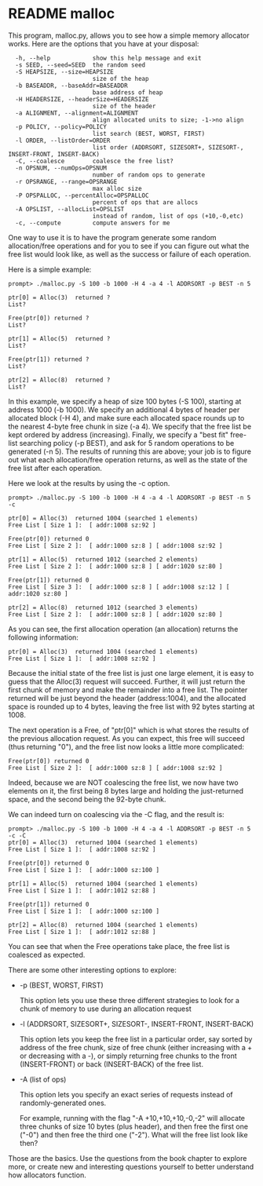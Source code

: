 # README malloc

This program, malloc.py, allows you to see how a simple memory allocator
works. Here are the options that you have at your disposal:

```text
  -h, --help            show this help message and exit
  -s SEED, --seed=SEED  the random seed
  -S HEAPSIZE, --size=HEAPSIZE
                        size of the heap
  -b BASEADDR, --baseAddr=BASEADDR
                        base address of heap
  -H HEADERSIZE, --headerSize=HEADERSIZE
                        size of the header
  -a ALIGNMENT, --alignment=ALIGNMENT
                        align allocated units to size; -1->no align
  -p POLICY, --policy=POLICY
                        list search (BEST, WORST, FIRST)
  -l ORDER, --listOrder=ORDER
                        list order (ADDRSORT, SIZESORT+, SIZESORT-, INSERT-FRONT, INSERT-BACK)
  -C, --coalesce        coalesce the free list?
  -n OPSNUM, --numOps=OPSNUM
                        number of random ops to generate
  -r OPSRANGE, --range=OPSRANGE
                        max alloc size
  -P OPSPALLOC, --percentAlloc=OPSPALLOC
                        percent of ops that are allocs
  -A OPSLIST, --allocList=OPSLIST
                        instead of random, list of ops (+10,-0,etc)
  -c, --compute         compute answers for me
```

One way to use it is to have the program generate some random allocation/free
operations and for you to see if you can figure out what the free list would
look like, as well as the success or failure of each operation.

Here is a simple example:

```text
prompt> ./malloc.py -S 100 -b 1000 -H 4 -a 4 -l ADDRSORT -p BEST -n 5

ptr[0] = Alloc(3)  returned ?
List?

Free(ptr[0]) returned ?
List?

ptr[1] = Alloc(5)  returned ?
List?

Free(ptr[1]) returned ?
List?

ptr[2] = Alloc(8)  returned ?
List?
```

In this example, we specify a heap of size 100 bytes (-S 100), starting at
address 1000 (-b 1000). We specify an additional 4 bytes of header per
allocated block (-H 4), and make sure each allocated space rounds up to the
nearest 4-byte free chunk in size (-a 4). We specify that the free list be
kept ordered by address (increasing). Finally, we specify a "best fit"
free-list searching policy (-p BEST), and ask for 5 random operations to be
generated (-n 5). The results of running this are above; your job is to figure
out what each allocation/free operation returns, as well as the state of the
free list after each operation.

Here we look at the results by using the -c option.

```text
prompt> ./malloc.py -S 100 -b 1000 -H 4 -a 4 -l ADDRSORT -p BEST -n 5 -c

ptr[0] = Alloc(3)  returned 1004 (searched 1 elements)
Free List [ Size 1 ]:  [ addr:1008 sz:92 ]

Free(ptr[0]) returned 0
Free List [ Size 2 ]:  [ addr:1000 sz:8 ] [ addr:1008 sz:92 ]

ptr[1] = Alloc(5)  returned 1012 (searched 2 elements)
Free List [ Size 2 ]:  [ addr:1000 sz:8 ] [ addr:1020 sz:80 ]

Free(ptr[1]) returned 0
Free List [ Size 3 ]:  [ addr:1000 sz:8 ] [ addr:1008 sz:12 ] [ addr:1020 sz:80 ]

ptr[2] = Alloc(8)  returned 1012 (searched 3 elements)
Free List [ Size 2 ]:  [ addr:1000 sz:8 ] [ addr:1020 sz:80 ]
```

As you can see, the first allocation operation (an allocation) returns the
following information:

```text
ptr[0] = Alloc(3)  returned 1004 (searched 1 elements)
Free List [ Size 1 ]:  [ addr:1008 sz:92 ]
```

Because the initial state of the free list is just one large element, it is
easy to guess that the Alloc(3) request will succeed. Further, it will just
return the first chunk of memory and make the remainder into a free list. The
pointer returned will be just beyond the header (address:1004), and the
allocated space is rounded up to 4 bytes, leaving the free list with 92 bytes
starting at 1008.

The next operation is a Free, of "ptr[0]" which is what stores the results of
the previous allocation request. As you can expect, this free will succeed
(thus returning "0"), and the free list now looks a little more complicated:

```text
Free(ptr[0]) returned 0
Free List [ Size 2 ]:  [ addr:1000 sz:8 ] [ addr:1008 sz:92 ]
```

Indeed, because we are NOT coalescing the free list, we now have two elements
on it, the first being 8 bytes large and holding the just-returned space, and
the second being the 92-byte chunk.

We can indeed turn on coalescing via the -C flag, and the result is:

```text
prompt> ./malloc.py -S 100 -b 1000 -H 4 -a 4 -l ADDRSORT -p BEST -n 5 -c -C
ptr[0] = Alloc(3)  returned 1004 (searched 1 elements)
Free List [ Size 1 ]:  [ addr:1008 sz:92 ]

Free(ptr[0]) returned 0
Free List [ Size 1 ]:  [ addr:1000 sz:100 ]

ptr[1] = Alloc(5)  returned 1004 (searched 1 elements)
Free List [ Size 1 ]:  [ addr:1012 sz:88 ]

Free(ptr[1]) returned 0
Free List [ Size 1 ]:  [ addr:1000 sz:100 ]

ptr[2] = Alloc(8)  returned 1004 (searched 1 elements)
Free List [ Size 1 ]:  [ addr:1012 sz:88 ]
```

You can see that when the Free operations take place, the free list is
coalesced as expected.

There are some other interesting options to explore:

* -p (BEST, WORST, FIRST)

  This option lets you use these three different strategies to look for a
  chunk of memory to use during an allocation request

* -l (ADDRSORT, SIZESORT+, SIZESORT-, INSERT-FRONT, INSERT-BACK)

  This option lets you keep the free list in a particular order,
  say sorted by address of the free chunk, size of free chunk (either
  increasing with a + or decreasing with a -), or simply returning free
  chunks to the front (INSERT-FRONT) or back (INSERT-BACK) of the free list.

* -A (list of ops)

  This option lets you specify an exact series of requests instead
  of randomly-generated ones.

  For example, running with the flag "-A +10,+10,+10,-0,-2" will allocate
  three chunks of size 10 bytes (plus header), and then free the first one
  ("-0") and then free the third one ("-2"). What will the free list look
  like then?

Those are the basics. Use the questions from the book chapter to explore more,
or create new and interesting questions yourself to better understand how
allocators function.
